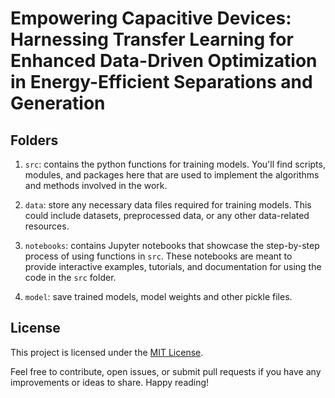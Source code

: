 # Empowering Capacitive Devices: Harnessing Transfer Learning for Enhanced Data-Driven Optimization in Energy-Efficient Separations and Generation


## Folders
1. `src`:  contains the python functions for training models. You'll find scripts, modules, and packages here that are used to implement the algorithms and methods involved in the work.

2. `data`: store any necessary data files required for training models. This could include datasets, preprocessed data, or any other data-related resources.
3. `notebooks`: contains Jupyter notebooks that showcase the step-by-step process of using functions in `src`. These notebooks are meant to provide interactive examples, tutorials, and documentation for using the code in the `src` folder.
4. `model`: save trained models, model weights and other pickle files.


## License

This project is licensed under the [MIT License](LICENSE).



Feel free to contribute, open issues, or submit pull requests if you have any improvements or ideas to share. Happy reading!
